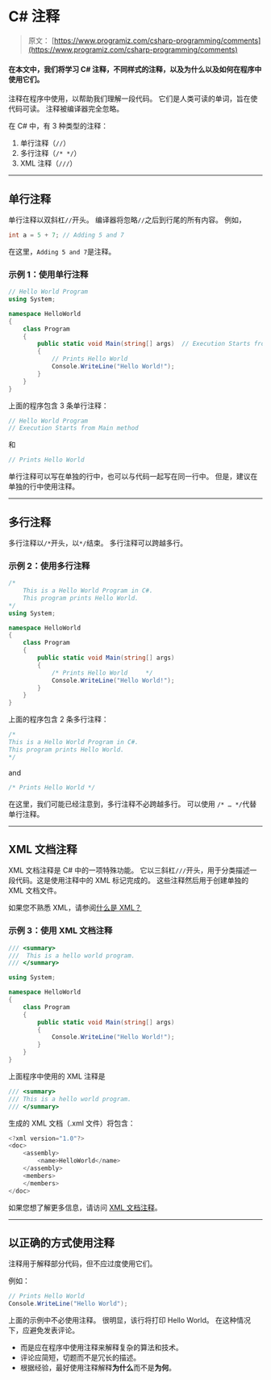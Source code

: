 # C# 注释

> 原文： [https://www.programiz.com/csharp-programming/comments](https://www.programiz.com/csharp-programming/comments)

#### 在本文中，我们将学习 C# 注释，不同样式的注释，以及为什么以及如何在程序中使用它们。

注释在程序中使用，以帮助我们理解一段代码。 它们是人类可读的单词，旨在使代码可读。 注释被编译器完全忽略。

在 C# 中，有 3 种类型的注释：

1.  单行注释（`//`）
2.  多行注释（`/* */`）
3.  XML 注释（`///`）

* * *

## 单行注释

单行注释以双斜杠`//`开头。 编译器将忽略`//`之后到行尾的所有内容。 例如，

```cs
int a = 5 + 7; // Adding 5 and 7
```

在这里，`Adding 5 and 7`是注释。

### 示例 1：使用单行注释

```cs
// Hello World Program
using System;

namespace HelloWorld
{
	class Program
	{
		public static void Main(string[] args)  // Execution Starts from Main method
		{
			// Prints Hello World
			Console.WriteLine("Hello World!");
		}
	}
} 
```

上面的程序包含 3 条单行注释：

```cs
// Hello World Program
// Execution Starts from Main method
```

和

```cs
// Prints Hello World
```

单行注释可以写在单独的行中，也可以与代码一起写在同一行中。 但是，建议在单独的行中使用注释。

* * *

## 多行注释

多行注释以`/*`开头，以`*/`结束。 多行注释可以跨越多行。

### 示例 2：使用多行注释

```cs
/*
	This is a Hello World Program in C#.
	This program prints Hello World.
*/
using System;

namespace HelloWorld
{
	class Program
	{
		public static void Main(string[] args)
		{
			/* Prints Hello World     */
			Console.WriteLine("Hello World!");
		}
	}
} 
```

上面的程序包含 2 条多行注释：

```cs
/*
This is a Hello World Program in C#.
This program prints Hello World.
*/
```

and

```cs
/* Prints Hello World */
```

在这里，我们可能已经注意到，多行注释不必跨越多行。 可以使用 `/* … */`代替单行注释。

* * *

## XML 文档注释

XML 文档注释是 C# 中的一项特殊功能。 它以三斜杠`///`开头，用于分类描述一段代码。这是使用注释中的 XML 标记完成的。 这些注释然后用于创建单独的 XML 文档文件。

如果您不熟悉 XML，请参阅[什么是 XML？](https://www.w3schools.com/xml/xml_whatis.asp "What is XML?")

### 示例 3：使用 XML 文档注释

```cs
/// <summary>
///  This is a hello world program.
/// </summary>

using System;

namespace HelloWorld
{
	class Program
	{
		public static void Main(string[] args)
		{
			Console.WriteLine("Hello World!");
		}
	}
} 
```

上面程序中使用的 XML 注释是

```cs
/// <summary>
/// This is a hello world program.
/// </summary>
```

生成的 XML 文档（.xml 文件）将包含：

```cs
<?xml version="1.0"?>
<doc>
	<assembly>
		<name>HelloWorld</name>
	</assembly>
	<members>
	</members>
</doc>
```

如果您想了解更多信息，请访问 [XML 文档注释](https://docs.microsoft.com/en-us/dotnet/csharp/programming-guide/xmldoc/xml-documentation-comments)。

* * *

## 以正确的方式使用注释

注释用于解释部分代码，但不应过度使用它们。

例如：

```cs
// Prints Hello World
Console.WriteLine("Hello World");
```

上面的示例中不必使用注释。 很明显，该行将打印 Hello World。 在这种情况下，应避免发表评论。

*   而是应在程序中使用注释来解释复杂的算法和技术。
*   评论应简短，切题而不是冗长的描述。
*   根据经验，最好使用注释解释**为什么**而不是**为何**。